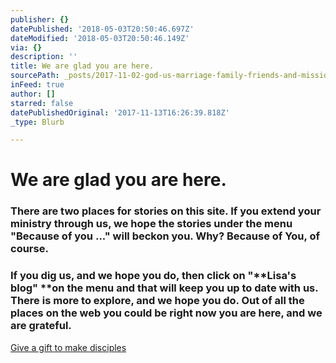 ```yaml
---
publisher: {}
datePublished: '2018-05-03T20:50:46.697Z'
dateModified: '2018-05-03T20:50:46.149Z'
via: {}
description: ''
title: We are glad you are here.
sourcePath: _posts/2017-11-02-god-us-marriage-family-friends-and-mission-here-are-so.md
inFeed: true
author: []
starred: false
datePublishedOriginal: '2017-11-13T16:26:39.818Z'
_type: Blurb

---
```

# We are glad you are here.

### There are two places for stories on this site. If you extend your ministry through us, we hope the stories under the menu "**Because of you ..."** will beckon you. Why? Because of **You**, of course.

### If you dig us, and we hope you do, then click on "**Lisa's blog" **on the menu and that will keep you up to date with us. There is more to explore, and we hope you do. Out of all the places on the web you could be right now you are here, and we are grateful.
[Give a gift to make disciples][0]

[0]: https://give.cru.org/0258043